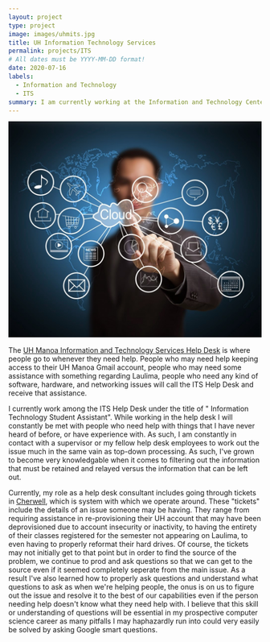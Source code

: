 ```yaml
---
layout: project
type: project
image: images/uhmits.jpg
title: UH Information Technology Services
permalink: projects/ITS
# All dates must be YYYY-MM-DD format!
date: 2020-07-16
labels:
  - Information and Technology
  - ITS
summary: I am currently working at the Information and Technology Center on the campus of UH Manoa.
---
```



<img class="ui medium right floated rounded image" src="../images/ITS.jpg">

The [UH Manoa Information and Technology Services Help Desk](https://www.hawaii.edu/its/help-desk/) is where people go to whenever they need help. People who may need help keeping access to their UH Manoa Gmail account, people who may need some assistance with something regarding Laulima, people who need any kind of software, hardware, and networking issues will call the ITS Help Desk and receive that assistance. 

I currently work among the ITS Help Desk under the title of "	Information Technology Student Assistant". While working in the help desk I will constantly be met with people who need help with things that I have never heard of before, or have experience with. As such, I am constantly in contact with a supervisor or my fellow help desk employees to work out the issue much in the same vain as top-down processing. As such, I've grown to become very knowledgable when it comes to filtering out the information that must be retained and relayed versus the information that can be left out. 

Currently, my role as a help desk consultant includes going through tickets in [Cherwell](https://www.cherwell.com), which is system with which we operate around. These "tickets" include the details of an issue someone may be having. They range from requiring assistance in re-provisioning their UH account that may have been deprovisioned due to account insecurity or inactivity, to having the entirety of their classes registered for the semester not appearing on Laulima, to even having to properly reformat their hard drives. Of course, the tickets may not initially get to that point but in order to find the source of the problem, we continue to prod and ask questions so that we can get to the source even if it seemed completely seperate from the main issue. As a result I've also learned how to properly ask questions and understand what questions to ask as when we're helping people, the onus is on us to figure out the issue and resolve it to the best of our capabilities even if the person needing help doesn't know what they need help with. I believe that this skill or understanding of questions will be essential in my prospective computer science career as many pitfalls I may haphazardly run into could very easily be solved by asking Google smart questions.
